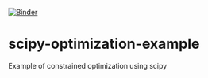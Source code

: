 [![Binder](https://mybinder.org/badge_logo.svg)](https://mybinder.org/v2/gh/atulsaurav/scipy-optimization-example/master)

# scipy-optimization-example
Example of constrained optimization using scipy

